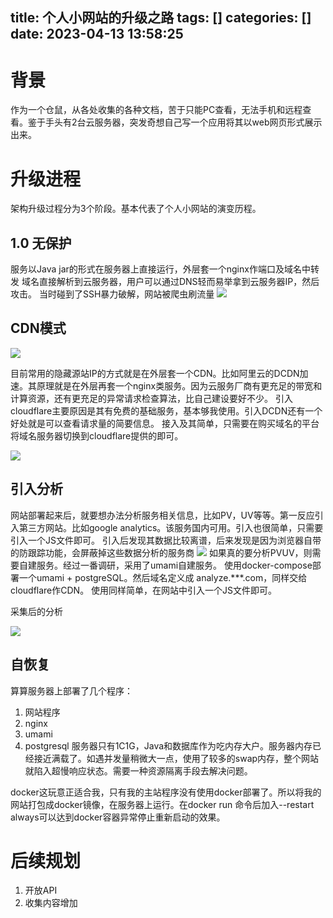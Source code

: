 title: 个人小网站的升级之路
tags: []
categories: []
date: 2023-04-13 13:58:25
---
# 背景
作为一个仓鼠，从各处收集的各种文档，苦于只能PC查看，无法手机和远程查看。鉴于手头有2台云服务器，突发奇想自己写一个应用将其以web网页形式展示出来。

# 升级进程
架构升级过程分为3个阶段。基本代表了个人小网站的演变历程。
## 1.0 无保护
服务以Java jar的形式在服务器上直接运行，外层套一个nginx作端口及域名中转发
域名直接解析到云服务器，用户可以通过DNS轻而易举拿到云服务器IP，然后攻击。
当时碰到了SSH暴力破解，网站被爬虫刷流量
![](https://static.lianglianglee.com/assets/20230413_140305.png)

## CDN模式
![](https://static.lianglianglee.com/assets/20230413_140212.png)

目前常用的隐藏源站IP的方式就是在外层套一个CDN。比如阿里云的DCDN加速。其原理就是在外层再套一个nginx类服务。因为云服务厂商有更充足的带宽和计算资源，还有更充足的异常请求检查算法，比自己建设要好不少。
引入cloudflare主要原因是其有免费的基础服务，基本够我使用。引入DCDN还有一个好处就是可以查看请求量的简要信息。
接入及其简单，只需要在购买域名的平台将域名服务器切换到cloudflare提供的即可。

![](https://static.lianglianglee.com/assets/20230413_140508.png)

## 引入分析
网站部署起来后，就要想办法分析服务相关信息，比如PV，UV等等。第一反应引入第三方网站。比如google analytics。该服务国内可用。引入也很简单，只需要引入一个JS文件即可。
引入后发现其数据比较离谱，后来发现是因为浏览器自带的防跟踪功能，会屏蔽掉这些数据分析的服务商
![](https://static.lianglianglee.com/assets/20230413_140810.png)
如果真的要分析PVUV，则需要自建服务。经过一番调研，采用了umami自建服务。
使用docker-compose部署一个umami + postgreSQL。然后域名定义成 analyze.***.com，同样交给cloudflare作CDN。
使用同样简单，在网站中引入一个JS文件即可。

采集后的分析

![](https://static.lianglianglee.com/assets/20230413_140617.png)

## 自恢复
算算服务器上部署了几个程序：
1. 网站程序
2. nginx
3. umami
4. postgresql
服务器只有1C1G，Java和数据库作为吃内存大户。服务器内存已经接近满载了。如遇并发量稍微大一点，使用了较多的swap内存，整个网站就陷入超慢响应状态。需要一种资源隔离手段去解决问题。

docker这玩意正适合我，只有我的主站程序没有使用docker部署了。所以将我的网站打包成docker镜像，在服务器上运行。在docker run 命令后加入--restart always可以达到docker容器异常停止重新启动的效果。


# 后续规划

1. 开放API
2. 收集内容增加